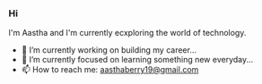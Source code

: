 ### Hi
I'm Aastha and I'm currently ecxploring the world of technology.



- 🔭 I’m currently working on building my career...
- 🌱 I’m currently focused on learning something new everyday...
- 📫 How to reach me: aasthaberry19@gmail.com

